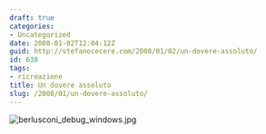 ```yaml
---
draft: true
categories:
- Uncategorized
date: 2008-01-02T12:04:12Z
guid: http://stefanocecere.com/2008/01/02/un-dovere-assoluto/
id: 638
tags:
- ricreazione
title: Un dovere assoluto
slug: /2008/01/un-dovere-assoluto/
---
```


![berlusconi_debug_windows.jpg](http://stefanocecere.com/wp-content/uploads/sites/3/2008/01/berlusconi_debug_windows.jpg)